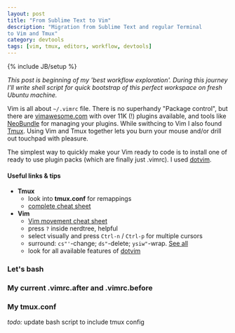 ```yaml
---
layout: post
title: "From Sublime Text to Vim"
description: "Migration from Sublime Text and regular Terminal
to Vim and Tmux"
category: devtools
tags: [vim, tmux, editors, workflow, devtools]
---
```

{% include JB/setup %}

_This post is beginning of my 'best workflow exploration'. During this journey I'll write shell script for quick bootstrap of this perfect workspace on fresh Ubuntu machine._

Vim is all about `~/.vimrc` file. There is no superhandy "Package control", but
there are [vimawesome.com](http://vimawesome.com/) with over 11K (!) plugins available, and
tools like [NeoBundle](https://github.com/Shougo/neobundle.vim) for managing your plugins.
While swithcing to Vim I also found [Tmux](http://tmux.sourceforge.net/).
Using Vim and Tmux together lets you burn your mouse and/or drill out touchpad with pleasure.

The simplest way to quickly make your Vim ready to code is to install
one of ready to use plugin packs (which are finally just .vimrc). I used [dotvim](https://github.com/astrails/dotvim).

#### Useful links & tips
   - __Tmux__
      + look into __tmux.conf__ for remappings
      + [complete cheat sheet](https://gist.github.com/MohamedAlaa/2961058) 
   - __Vim__
      + [Vim movement cheat sheet](https://raw.githubusercontent.com/LevelbossMike/vim_shortcut_wallpaper/master/vim-shortcuts_1280x800.png)
      + press `?` inside nerdtree, helpful
      + select visually and press `Ctrl-n` / `Ctrl-p` for multiple cursors
      + surround: `cs"'`-change; `ds"`-delete; `ysiw"`-wrap. [See all](https://github.com/tpope/vim-surround#surroundvim)
      + look for all available features of [dotvim](https://github.com/astrails/dotvim)

### Let's bash
<script src="https://gist.github.com/JosephBuchma/fc857d7c14c0ea2c475a.js"></script>

### My current .vimrc.after and .vimrc.before
<script src="https://gist.github.com/JosephBuchma/650d0dd87b553ca2c8a0.js"></script>

### My tmux.conf
_todo:_ update bash script to include tmux config

<script src="https://gist.github.com/JosephBuchma/72709f7b22655f7ce339.js"></script>